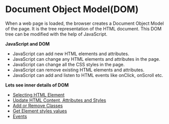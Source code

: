 # Document Object Model(DOM)

When a web page is loaded, the browser creates a Document Object Model of the page. It is the tree representation of the HTML document. This DOM tree can be modified with the help of JavaScript.

**JavaScript and DOM**

- JavaScript can add new HTML elements and attributes.
- JavaScript can change any HTML elements and attributes in the page.
- JavaScript can change all the CSS styles in the page.
- JavaScript can remove existing HTML elements and attributes.
- JavaScript can add and listen to HTML events like onClick, onScroll etc.

**Lets see inner details of DOM**

- [Selecting HTML Element](https://praveenoruganti.github.io/praveenoruganti-js/8_Document%20Object%20Model(DOM)/1_Selecting%20HTML%20Element)
- [Update HTML Content, Attributes and Styles](https://praveenoruganti.github.io/praveenoruganti-js/8_Document%20Object%20Model(DOM)/2_Update%20HTML%20Content_Attributes_Styles)
- [Add or Remove Classes](https://praveenoruganti.github.io/praveenoruganti-js/8_Document%20Object%20Model(DOM)/3_Add_Remove%20Classes)
- [Get Element styles values](https://praveenoruganti.github.io/praveenoruganti-js/8_Document%20Object%20Model(DOM)/4_Get%20Element%20styles%20values)
- [Events](https://praveenoruganti.github.io/praveenoruganti-js/8_Document%20Object%20Model(DOM)/5_Events)